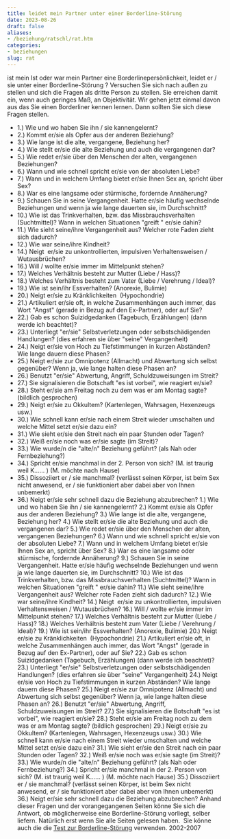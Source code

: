 ```yaml
---
title: leidet mein Partner unter einer Borderline-Störung
date: 2023-08-26
draft: false
aliases:
- /beziehung/ratschl/rat.htm
categories:
- beziehungen
slug: rat
---
```

ist mein Ist oder
war mein Partner eine Borderlinepersönlichkeit,
leidet er /
sie unter einer Borderline-Störung ?
Versuchen Sie sich nach außen zu stellen und sich die Fragen als dritte Person zu stellen. Sie
erreichen damit ein, wenn auch geringes Maß, an Objektivität. Wir gehen jetzt
einmal davon aus das Sie einen Borderliner kennen lernen. Dann sollten Sie sich
diese Fragen stellen.
- 1.) Wie und wo haben Sie ihn /
sie kannengelernt?
- 2.) Kommt er/sie als Opfer aus der
anderen Beziehung?
- 3.) Wie lange ist die alte,
vergangene, Beziehung her?
- 4.) Wie stellt er/sie
die alte Beziehung und auch die vergangenen dar?
- 5.) Wie redet er/sie über den
Menschen der alten, vergangenen Beziehungen?
- 6.) Wann und wie schnell
spricht er/sie von der absoluten Liebe?
- 7.) Wann und in welchem Umfang
bietet er/sie Ihnen Sex an, spricht über Sex?
- 8.) War es eine langsame oder
stürmische, fordernde Annäherung?
- 9.) Schauen Sie in seine
Vergangenheit. Hatte er/sie häufig wechselnde Beziehungen und wenn ja
wie lange dauerten sie, im Durchschnitt?
- 10.) Wie ist das
Trinkverhalten, bzw. das Missbrauchsverhalten (Suchtmittel)? Wann in welchen
Situationen "greift " er/sie dahin?
- 11.) Wie sieht seine/ihre
Vergangenheit aus? Welcher rote Faden zieht sich dadurch?
- 12.) Wie war seine/ihre
Kindheit?
- 14.) Neigt  er/sie zu unkontrollierten, impulsiven
Verhaltensweisen / Wutausbrüchen?
- 16.) Will / wollte er/sie immer im Mittelpunkt stehen?
- 17.) Welches Verhältnis
besteht zur Mutter (Liebe / Hass)?
- 18.) Welches Verhältnis
besteht zum Vater (Liebe / Verehrung / Ideal)?
- 19.) Wie ist sein/ihr
Essverhalten? (Anorexie, Bulimie)
- 20.) Neigt er/sie zu
Kränklichkeiten  (Hypochondrie)
- 21.) Artikuliert er/sie oft, in welche Zusammenhängen auch immer, das Wort
"Angst" (gerade in Bezug auf den Ex-Partner), oder auf Sie?
- 22.) Gab es schon
Suizidgedanken (Tagebuch, Erzählungen) (dann werde ich beachtet)?
- 23.) Unterliegt "er/sie"
Selbstverletzungen oder selbstschädigenden Handlungen? (dies erfahren sie über
"seine" Vergangenheit)
- 24.) Neigt er/sie von Hoch zu
Tiefstimmungen in kurzen Abständen? Wie lange dauern diese Phasen?
- 25.) Neigt er/sie zur Omnipotenz
(Allmacht) und Abwertung sich selbst gegenüber? Wenn ja, wie lange halten diese
Phasen an?
- 26.) Benutzt "er/sie"
  Abwertung, Angriff, Schuldzuweisungen im Streit?
- 27.) Sie signalisieren die
Botschaft "es ist vorbei", wie reagiert er/sie?
- 28.) Steht er/sie am Freitag noch
zu dem was er am Montag sagte? (bildlich gesprochen)
- 29.) Neigt er/sie zu Okkultem?
(Kartenlegen, Wahrsagen, Hexenzeugs usw.)
- 30.) Wie schnell kann er/sie
nach einem Streit wieder umschalten und welche Mittel setzt er/sie dazu ein?
- 31.) Wie sieht er/sie den Streit
nach ein paar Stunden oder Tagen?
- 32.) Weiß er/sie noch was er/sie
sagte (im Streit)?
- 33.) Wie wurde/n die
"alte/n" Beziehung geführt? (als Nah oder Fernbeziehung?)
- 34.) Spricht er/sie manchmal
in der 2. Person von sich? (M. ist traurig weil K...... ) (M. möchte nach
Hause)
- 35.) Dissoziiert er / sie
manchmal? (verlässt seinen Körper, ist beim Sex nicht anwesend, er / sie
funktioniert aber dabei aber von Ihnen unbemerkt)
- 36.) Neigt er/sie sehr schnell
dazu die Beziehung abzubrechen?
1.) Wie und wo haben Sie ihn /
sie kannengelernt?
2.) Kommt er/sie als Opfer aus der
anderen Beziehung?
3.) Wie lange ist die alte,
vergangene, Beziehung her?
4.) Wie stellt er/sie
die alte Beziehung und auch die vergangenen dar?
5.) Wie redet er/sie über den
Menschen der alten, vergangenen Beziehungen?
6.) Wann und wie schnell
spricht er/sie von der absoluten Liebe?
7.) Wann und in welchem Umfang
bietet er/sie Ihnen Sex an, spricht über Sex?
8.) War es eine langsame oder
stürmische, fordernde Annäherung?
9.) Schauen Sie in seine
Vergangenheit. Hatte er/sie häufig wechselnde Beziehungen und wenn ja
wie lange dauerten sie, im Durchschnitt?
10.) Wie ist das
Trinkverhalten, bzw. das Missbrauchsverhalten (Suchtmittel)? Wann in welchen
Situationen "greift " er/sie dahin?
11.) Wie sieht seine/ihre
Vergangenheit aus? Welcher rote Faden zieht sich dadurch?
12.) Wie war seine/ihre
Kindheit?
14.) Neigt  er/sie zu unkontrollierten, impulsiven
Verhaltensweisen / Wutausbrüchen?
16.) Will / wollte er/sie immer im Mittelpunkt stehen?
17.) Welches Verhältnis
besteht zur Mutter (Liebe / Hass)?
18.) Welches Verhältnis
besteht zum Vater (Liebe / Verehrung / Ideal)?
19.) Wie ist sein/ihr
Essverhalten? (Anorexie, Bulimie)
20.) Neigt er/sie zu
Kränklichkeiten  (Hypochondrie)
21.) Artikuliert er/sie oft, in welche Zusammenhängen auch immer, das Wort
"Angst" (gerade in Bezug auf den Ex-Partner), oder auf Sie?
22.) Gab es schon
Suizidgedanken (Tagebuch, Erzählungen) (dann werde ich beachtet)?
23.) Unterliegt "er/sie"
Selbstverletzungen oder selbstschädigenden Handlungen? (dies erfahren sie über
"seine" Vergangenheit)
24.) Neigt er/sie von Hoch zu
Tiefstimmungen in kurzen Abständen? Wie lange dauern diese Phasen?
25.) Neigt er/sie zur Omnipotenz
(Allmacht) und Abwertung sich selbst gegenüber? Wenn ja, wie lange halten diese
Phasen an?
26.) Benutzt "er/sie"
  Abwertung, Angriff, Schuldzuweisungen im Streit?
27.) Sie signalisieren die
Botschaft "es ist vorbei", wie reagiert er/sie?
28.) Steht er/sie am Freitag noch
zu dem was er am Montag sagte? (bildlich gesprochen)
29.) Neigt er/sie zu Okkultem?
(Kartenlegen, Wahrsagen, Hexenzeugs usw.)
30.) Wie schnell kann er/sie
nach einem Streit wieder umschalten und welche Mittel setzt er/sie dazu ein?
31.) Wie sieht er/sie den Streit
nach ein paar Stunden oder Tagen?
32.) Weiß er/sie noch was er/sie
sagte (im Streit)?
33.) Wie wurde/n die
"alte/n" Beziehung geführt? (als Nah oder Fernbeziehung?)
34.) Spricht er/sie manchmal
in der 2. Person von sich? (M. ist traurig weil K...... ) (M. möchte nach
Hause)
35.) Dissoziiert er / sie
manchmal? (verlässt seinen Körper, ist beim Sex nicht anwesend, er / sie
funktioniert aber dabei aber von Ihnen unbemerkt)
36.) Neigt er/sie sehr schnell
dazu die Beziehung abzubrechen?
Anhand dieser Fragen und der
vorangegangenen Seiten könne Sie sich die Antwort, ob möglicherweise eine
Borderline-Störung
vorliegt, selber liefern.
Natürlich erst wenn Sie alle
Seiten gelesen haben.  Sie könne auch die die [Test
zur Borderline-Störung](https://borderliner.ch/bord/bord_test/einleitung_bps_test.html) verwenden.
2002-2007
